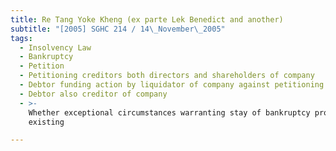 ```yaml
---
title: Re Tang Yoke Kheng (ex parte Lek Benedict and another)
subtitle: "[2005] SGHC 214 / 14\_November\_2005"
tags:
  - Insolvency Law
  - Bankruptcy
  - Petition
  - Petitioning creditors both directors and shareholders of company
  - Debtor funding action by liquidator of company against petitioning creditors
  - Debtor also creditor of company
  - >-
    Whether exceptional circumstances warranting stay of bankruptcy proceedings
    existing

---
```


